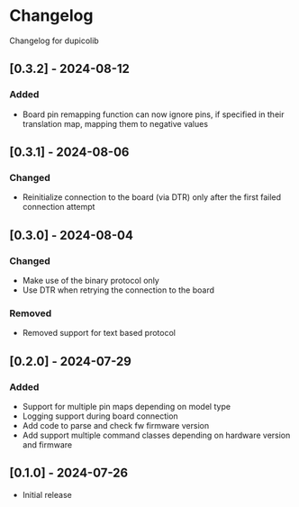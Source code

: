 # Changelog
Changelog for dupicolib

## [0.3.2] - 2024-08-12
### Added
- Board pin remapping function can now ignore pins, if specified in their translation map, mapping them to negative values

## [0.3.1] - 2024-08-06
### Changed
- Reinitialize connection to the board (via DTR) only after the first failed connection attempt

## [0.3.0] - 2024-08-04
### Changed
- Make use of the binary protocol only
- Use DTR when retrying the connection to the board

### Removed
- Removed support for text based protocol

## [0.2.0] - 2024-07-29

### Added
- Support for multiple pin maps depending on model type
- Logging support during board connection
- Add code to parse and check fw firmware version
- Add support multiple command classes depending on hardware version and firmware

## [0.1.0] - 2024-07-26

- Initial release
